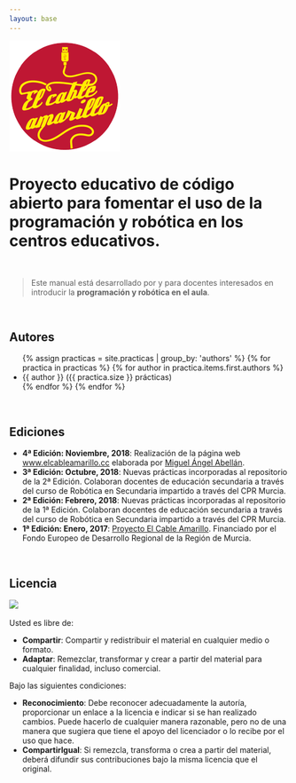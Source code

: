 ```yaml
---
layout: base
---
```


<img class="align-center" src="images/logo.png">


<h1 class="align-center"> Proyecto educativo de código abierto para fomentar el uso de la <strong>programación y robótica</strong> en los centros educativos.</h1>

<br>

> Este manual está desarrollado por y para docentes interesados en introducir la **programación y robótica en el aula**.

<br>

## Autores

<ul>
    {% assign practicas = site.practicas | group_by: 'authors' %}
    {% for practica in practicas %}
        {% for author in practica.items.first.authors %}
            <li>{{ author }} ({{ practica.size }} prácticas)</li>
        {% endfor %}
    {% endfor %}
</ul>

<br>

## Ediciones

* **4ª Edición: Noviembre, 2018**: Realización de la página web www.elcableamarillo.cc elaborada por [Miguel Ángel Abellán](https://www.github.com/migueabellan).
* **3ª Edición: Octubre, 2018**: Nuevas prácticas incorporadas al repositorio de la 2ª Edición. Colaboran docentes de educación secundaria a través del curso de Robótica en Secundaria impartido a través del CPR Murcia.
* **2ª Edición: Febrero, 2018**: Nuevas prácticas incorporadas al repositorio de la 1ª Edición. Colaboran docentes de educación secundaria a través del curso de Robótica en Secundaria impartido a través del CPR Murcia.
* **1ª Edición: Enero, 2017**: [Proyecto El Cable Amarillo](https://github.com/ElCableAmarillo/Listado-de-practicas). Financiado por el Fondo Europeo de Desarrollo Regional de la Región de Murcia.

<br>

## Licencia

<img src="http://i.creativecommons.org/l/by-sa/4.0/88x31.png" />

Usted es libre de:

* **Compartir**: Compartir y redistribuir el material en cualquier medio o formato.
* **Adaptar**: Remezclar, transformar y crear a partir del material para cualquier finalidad, incluso comercial.

Bajo las siguientes condiciones:

* **Reconocimiento**: Debe reconocer adecuadamente la autoría, proporcionar un enlace a la licencia e indicar si se han realizado cambios. Puede hacerlo de cualquier manera razonable, pero no de una manera que sugiera que tiene el apoyo del licenciador o lo recibe por el uso que hace.
* **CompartirIgual**: Si remezcla, transforma o crea a partir del material, deberá difundir sus contribuciones bajo la misma licencia que el original.